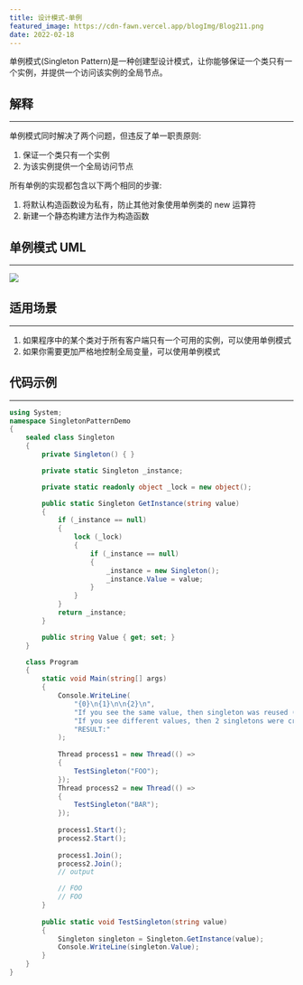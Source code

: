```yaml
---
title: 设计模式-单例
featured_image: https://cdn-fawn.vercel.app/blogImg/Blog211.png
date: 2022-02-18
---
```


单例模式(Singleton Pattern)是一种创建型设计模式，让你能够保证一个类只有一个实例，并提供一个访问该实例的全局节点。

## 解释
***  
单例模式同时解决了两个问题，但违反了单一职责原则: 
1. 保证一个类只有一个实例
2. 为该实例提供一个全局访问节点

所有单例的实现都包含以下两个相同的步骤: 
1. 将默认构造函数设为私有，防止其他对象使用单例类的 new 运算符
2. 新建一个静态构建方法作为构造函数

## 单例模式 UML
***  
![](https://cdn-fawn.vercel.app/contentImg/designpattern/dp5-1.png)

## 适用场景
***  
1. 如果程序中的某个类对于所有客户端只有一个可用的实例，可以使用单例模式
2. 如果你需要更加严格地控制全局变量，可以使用单例模式

## 代码示例
***  
``` csharp
using System;
namespace SingletonPatternDemo 
{
    sealed class Singleton
    {
        private Singleton() { }

        private static Singleton _instance;

        private static readonly object _lock = new object();

        public static Singleton GetInstance(string value)
        {
            if (_instance == null)
            {
                lock (_lock)
                {
                    if (_instance == null)
                    {
                        _instance = new Singleton();
                        _instance.Value = value;
                    }
                }
            }
            return _instance;
        }

        public string Value { get; set; }
    }

    class Program
    {
        static void Main(string[] args)
        {
            Console.WriteLine(
                "{0}\n{1}\n\n{2}\n",
                "If you see the same value, then singleton was reused (yay!)",
                "If you see different values, then 2 singletons were created (booo!!)",
                "RESULT:"
            );
            
            Thread process1 = new Thread(() =>
            {
                TestSingleton("FOO");
            });
            Thread process2 = new Thread(() =>
            {
                TestSingleton("BAR");
            });
            
            process1.Start();
            process2.Start();
            
            process1.Join();
            process2.Join();
            // output

            // FOO
            // FOO
        }
        
        public static void TestSingleton(string value)
        {
            Singleton singleton = Singleton.GetInstance(value);
            Console.WriteLine(singleton.Value);
        } 
    }
}
```